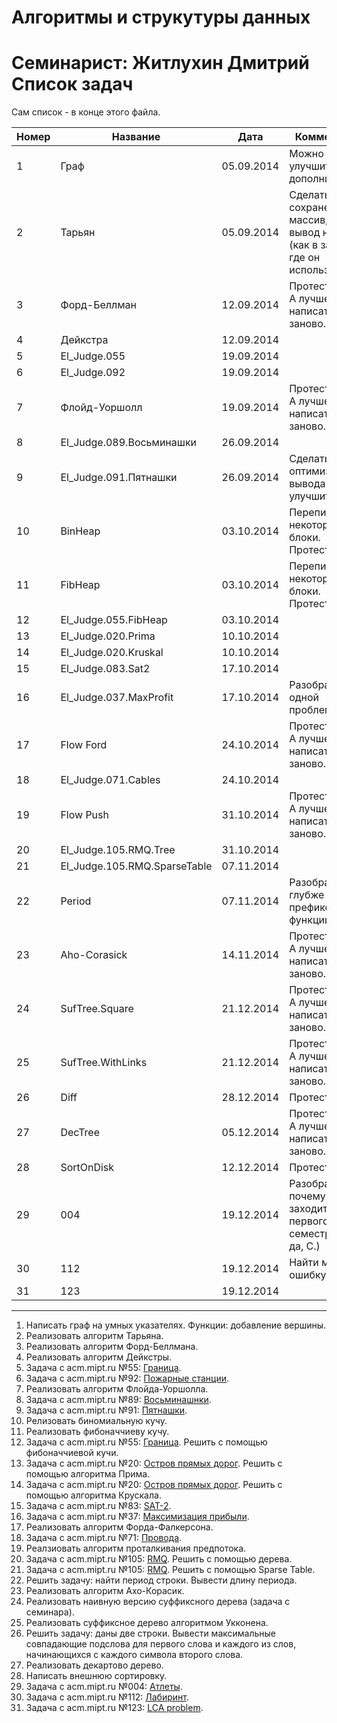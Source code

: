 ﻿Алгоритмы и струкутуры данных
===================
Семинарист: Житлухин Дмитрий
Список задач
=======================
Сам список - в конце этого файла.

|Номер | Название | Дата | Комментарий
|------|----------|----|---
|1|Граф|05.09.2014|Можно улучшить и дополнить.
|2|Тарьян|05.09.2014|Сделать сохранение в массив, а не вывод на экран (как в задачах, где он используется).
|3|Форд-Беллман|12.09.2014|Протестировать. А лучше написать заново.
|4|Дейкстра|12.09.2014|
|5|El_Judge.055|19.09.2014|
|6|El_Judge.092|19.09.2014|
|7|Флойд-Уоршолл|19.09.2014|Протестировать. А лучше написать заново.
|8|El_Judge.089.Восьминашки|26.09.2014|
|9|El_Judge.091.Пятнашки|26.09.2014|Сделать оптимизацию вывода и улучшить код.
|10|BinHeap|03.10.2014|Переписать некоторые блоки. Протестировать.
|11|FibHeap|03.10.2014|Переписать некоторые блоки. Протестировать.
|12|El_Judge.055.FibHeap|03.10.2014|
|13|El_Judge.020.Prima|10.10.2014|
|14|El_Judge.020.Kruskal|10.10.2014|
|15|El_Judge.083.Sat2|17.10.2014|
|16|El_Judge.037.MaxProfit|17.10.2014|Разобраться в одной проблемке.
|17|Flow Ford|24.10.2014|Протестировать. А лучше написать заново.
|18|El_Judge.071.Cables|24.10.2014|
|19|Flow Push|31.10.2014|Протестировать. А лучше написать заново.
|20|El_Judge.105.RMQ.Tree|31.10.2014|
|21|El_Judge.105.RMQ.SparseTable|07.11.2014|
|22|Period|07.11.2014|Разобраться глубже в работе префикс-функции.
|23|Aho-Corasick|14.11.2014|Протестировать. А лучше написать заново.
|24|SufTree.Square|21.12.2014|Протестировать. А лучше написать заново.
|25|SufTree.WithLinks|21.12.2014|Протестировать. А лучше написать заново.
|26|Diff|28.12.2014|Протестировать.
|27|DecTree|05.12.2014|Протестировать. А лучше написать заново.
|28|SortOnDisk|12.12.2014|Протестировать.
|29|004|19.12.2014|Разобраться, почему не заходит код с первого семестра. (Да-да, C.)
|30|112|19.12.2014|Найти мелкую ошибку.
|31|123|19.12.2014|
---------------------------------------
1. Написать граф на умных указателях. Функции: добавление вершины.
2. Реализовать алгоритм Тарьяна.
3. Реализовать алгоритм Форд-Беллмана.
4. Реализовать алгоритм Дейкстры.
5. Задача с acm.mipt.ru №55: [Граница](http://acm.mipt.ru/judge/problems.pl?problem=055).
6. Задача с acm.mipt.ru №92: [Пожарные станции](http://acm.mipt.ru/judge/problems.pl?problem=092).
7. Реализовать алгоритм Флойда-Уоршолла.
8. Задача с acm.mipt.ru №89: [Восьминашнки](http://acm.mipt.ru/judge/problems.pl?problem=089).
9. Задача с acm.mipt.ru №91: [Пятнашки](http://acm.mipt.ru/judge/problems.pl?problem=091).
10. Релизовать биномиальную кучу.
11. Реализовать фибоначчиеву кучу.
12. Задача с acm.mipt.ru №55: [Граница](http://acm.mipt.ru/judge/problems.pl?problem=055). Решить с помощью фибоначчиевой кучи.
13. Задача с acm.mipt.ru №20: [Остров прямых дорог](http://acm.mipt.ru/judge/problems.pl?problem=020). Решить с помощью алгоритма Прима.
14. Задача с acm.mipt.ru №20: [Остров прямых дорог](http://acm.mipt.ru/judge/problems.pl?problem=020). Решить с помощью алгоритма Крускала.
15. Задача с acm.mipt.ru №83: [SAT-2](http://acm.mipt.ru/judge/problems.pl?problem=083).
16. Задача с acm.mipt.ru №37: [Максимизация прибыли](http://acm.mipt.ru/judge/problems.pl?problem=037).
17. Реализовать алгоритм Форда-Фалкерсона.
18. Задача с acm.mipt.ru №71: [Провода](http://acm.mipt.ru/judge/problems.pl?problem=071).
19. Реалзиовать алгоритм проталкивания предпотока.
20. Задача с acm.mipt.ru №105: [RMQ](http://acm.mipt.ru/judge/problems.pl?problem=105). Решить с помощью дерева.
21. Задача с acm.mipt.ru №105: [RMQ](http://acm.mipt.ru/judge/problems.pl?problem=105). Решить с помощью Sparse Table.
22. Решить задачу: найти период строки. Вывести длину периода.
23. Реализовать алгоритм Ахо-Корасик.
24. Реализовать наивную версию суффиксного дерева (задача с семинара).
25. Реализовать суффиксное дерево алгоритмом Укконена.
26. Решить задачу: даны две строки. Вывести максимальные совпадающие подслова для первого слова и каждого из слов, начинающихся с каждого символа второго слова.
27. Реализовать декартово дерево.
28. Написать внешнюю сортировку.
30. Задача с acm.mipt.ru №004: [Атлеты](http://acm.mipt.ru/judge/problems.pl?problem=004).
31. Задача с acm.mipt.ru №112: [Лабиринт](http://acm.mipt.ru/judge/problems.pl?problem=112).
32. Задача с acm.mipt.ru №123: [LCA problem](http://acm.mipt.ru/judge/problems.pl?problem=123).

